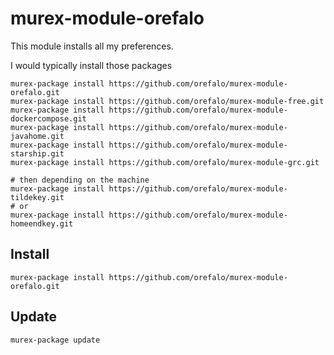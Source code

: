 # murex-module-orefalo

This module installs all my preferences.

I would typically install those packages

```shell
murex-package install https://github.com/orefalo/murex-module-orefalo.git
murex-package install https://github.com/orefalo/murex-module-free.git
murex-package install https://github.com/orefalo/murex-module-dockercompose.git
murex-package install https://github.com/orefalo/murex-module-javahome.git
murex-package install https://github.com/orefalo/murex-module-starship.git
murex-package install https://github.com/orefalo/murex-module-grc.git

# then depending on the machine
murex-package install https://github.com/orefalo/murex-module-tildekey.git
# or
murex-package install https://github.com/orefalo/murex-module-homeendkey.git

```

## Install

```shell
murex-package install https://github.com/orefalo/murex-module-orefalo.git
```

## Update

```shell
murex-package update
```
